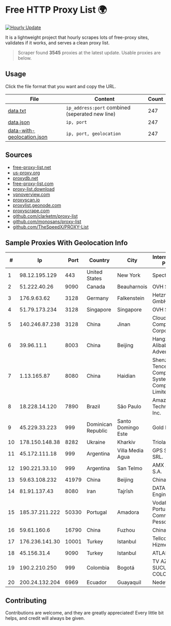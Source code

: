 
# Free HTTP Proxy List 🌍

[![Hourly Update](https://github.com/mertguvencli/http-proxy-list/actions/workflows/main.yml/badge.svg?branch=main)](https://github.com/mertguvencli/http-proxy-list/actions/workflows/main.yml)

It is a lightweight project that hourly scrapes lots of free-proxy sites, validates if it works, and serves a clean proxy list.

> Scraper found **3545** proxies at the latest update. Usable proxies are below.

## Usage

Click the file format that you want and copy the URL.


|File|Content|Count|
|----|-------|-----|
|[data.txt](https://raw.githubusercontent.com/mertguvencli/http-proxy-list/main/proxy-list/data.txt)|`ip_address:port` combined (seperated new line)|247|
|[data.json](https://raw.githubusercontent.com/mertguvencli/http-proxy-list/main/proxy-list/data.json)|`ip, port`|247|
|[data-with-geolocation.json](https://raw.githubusercontent.com/mertguvencli/http-proxy-list/main/proxy-list/data-with-geolocation.json)|`ip, port, geolocation`|247|

## Sources

* [free-proxy-list.net](https://free-proxy-list.net)
* [us-proxy.org](https://www.us-proxy.org)
* [proxydb.net](http://proxydb.net)
* [free-proxy-list.com](https://free-proxy-list.com/?page=&port=&type%5B%5D=http&type%5B%5D=https&up_time=0&search=Search)
* [proxy-list.download](https://www.proxy-list.download/HTTP)
* [vpnoverview.com](https://vpnoverview.com/privacy/anonymous-browsing/free-proxy-servers)
* [proxyscan.io](https://www.proxyscan.io)
* [proxylist.geonode.com](https://proxylist.geonode.com/api/proxy-list?limit=300&page=1&sort_by=lastChecked&sort_type=desc&protocols=http,https)
* [proxyscrape.com](https://api.proxyscrape.com/v2/?request=displayproxies&protocol=http&timeout=10000&country=all&ssl=all&anonymity=all)
* [github.com/clarketm/proxy-list](https://raw.githubusercontent.com/clarketm/proxy-list/master/proxy-list-raw.txt)
* [github.com/monosans/proxy-list](https://raw.githubusercontent.com/monosans/proxy-list/main/proxies/http.txt)
* [github.com/TheSpeedX/PROXY-List](https://raw.githubusercontent.com/TheSpeedX/PROXY-List/master/http.txt)


## Sample Proxies With Geolocation Info

|#|Ip|Port|Country|City|Internet Service Provider|
|-|--|----|-------|----|-------------------------|
|1|98.12.195.129|443|United States|New York|Spectrum|
|2|51.222.40.26|9090|Canada|Beauharnois|OVH SAS|
|3|176.9.63.62|3128|Germany|Falkenstein|Hetzner Online GmbH|
|4|51.79.173.234|3128|Singapore|Singapore|OVH SAS|
|5|140.246.87.238|3128|China|Jinan|Cloud Computing Corporation|
|6|39.96.11.1|8003|China|Beijing|Hangzhou Alibaba Advertising Co|
|7|1.13.165.87|8080|China|Haidian|Shenzhen Tencent Computer Systems Company Limited|
|8|18.228.14.120|7890|Brazil|São Paulo|Amazon Technologies Inc.|
|9|45.229.33.223|999|Dominican Republic|Santo Domingo Este|Gold Data C.A.|
|10|178.150.148.38|8282|Ukraine|Kharkiv|Triolan|
|11|45.172.111.18|999|Argentina|Villa Media Agua|GPS SANJUAN SRL.|
|12|190.221.33.10|999|Argentina|San Telmo|AMX Argentina S.A.|
|13|59.63.108.232|41979|China|Beijing|Chinanet|
|14|81.91.137.43|8080|Iran|Tajrīsh|DATAK Internet Engineering, Inc|
|15|185.37.211.222|50330|Portugal|Amadora|Vodafone Portugal - Communicacoes Pessoais S.A.|
|16|59.61.160.6|16790|China|Fuzhou|Chinanet|
|17|176.236.141.30|10001|Turkey|Istanbul|Tellcom Iletisim Hizmetleri A.S.|
|18|45.156.31.4|9090|Turkey|Istanbul|ATLANTIS|
|19|190.2.210.250|999|Colombia|Bogotá|TV AZTECA SUCURSAL COLOMBIA|
|20|200.24.132.204|6969|Ecuador|Guayaquil|Nedetel S.A.|



## Contributing

Contributions are welcome, and they are greatly appreciated! Every
little bit helps, and credit will always be given.

